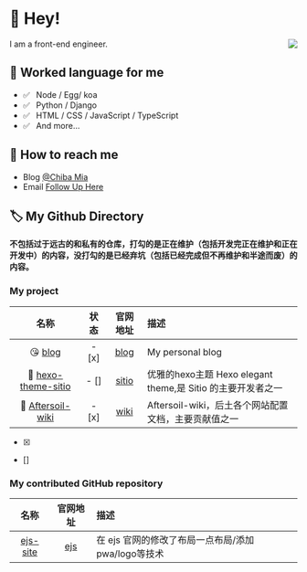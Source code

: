 # 👋 Hey!

<img align="right" src="https://github-readme-stats.vercel.app/api?username=ChibaMai&show_icons=true&title_color=ff2686&icon_color=ff2686&text_color=403339&bg_color=ffffff&hide_title=false" />

I am a front-end engineer.

## 💬 Worked language for me

- ✅ ⁠ ⁢⁣⁡⁠ Node / Egg/ koa
- ✅ ⁠ ⁢⁣⁡⁠ ⁢⁣⁡Python / Django
- ✅ ⁠ ⁢⁣⁡⁠ ⁢⁣⁡HTML / CSS / JavaScript / TypeScript
- ✅ ⁠ ⁢⁣⁡⁠ ⁢⁣⁡And more...

## 📮 How to reach me

- Blog [@Chiba Mia](https://blog.chibamai.xyz/)
- Email [Follow Up Here](mailto:lwmwll691@gmail.com)

## 🏷️ My Github Directory

**不包括过于远古的和私有的仓库，打勾的是正在维护（包括开发完正在维护和正在开发中）的内容，没打勾的是已经弃坑（包括已经完成但不再维护和半途而废）的内容。**

### My project

| 名称 | 状态 | 官网地址 | 描述 |
| :----: | :---: | :---: | :--- | 
| 😘 [blog](https://github.com/ChibaMai/blog) | - [x] | [blog](https://blog.chibamai.xyz) | My personal blog |
| 🎨 [hexo-theme-sitio](https://github.com/Aftersoil/hexo-theme-sitio) | - [] | [sitio](https://wiki.chibamai.xyz/) | 优雅的hexo主题 Hexo elegant theme,是 Sitio 的主要开发者之一 |
| 📕 [Aftersoil-wiki](https://github.com/Aftersoil/Aftersoil-wiki) | - [x] | [wiki](https://wiki.aftersoil.xyz/) | Aftersoil-wiki，后土各个网站配置文档，主要贡献值之一 |

- [x]
- []

### My contributed GitHub repository
| 名称 | 官网地址 | 描述 |
| :----: | :---: | :--- | 
| [ejs-site](https://github.com/mde/ejs-site) | [ejs](https://ejs.co/) | 在 ejs 官网的修改了布局一点布局/添加pwa/logo等技术 |

<!--
| 🤔  | ✨ []() | 📜  |
- 🔭 I’m currently working on ...
- 🌱 I’m currently learning ...
- 👯 I’m looking to collaborate on ...
- 🤔 I’m looking for help with ...
- 💬 Ask me about ...
- 📫 How to reach me: ...
- 😄 Pronouns: ...
- ⚡ Fun fact: ...
-->
